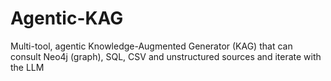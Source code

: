 # Agentic-KAG
Multi-tool, agentic Knowledge-Augmented Generator (KAG) that can consult Neo4j (graph), SQL, CSV and unstructured sources and iterate with the LLM

